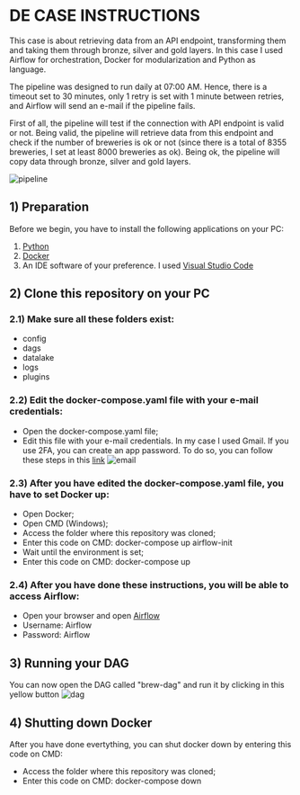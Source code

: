 # DE CASE INSTRUCTIONS

This case is about retrieving data from an API endpoint, transforming them and taking them through bronze, silver and gold layers.
In this case I used Airflow for orchestration, Docker for modularization and Python as language.

The pipeline was designed to run daily at 07:00 AM. Hence, there is a timeout set to 30 minutes, only 1 retry is set with 1 minute between retries, and Airflow will send an e-mail if the pipeline fails.

First of all, the pipeline will test if the connection with API endpoint is valid or not. Being valid, the pipeline will retrieve data from this endpoint and check if the number of breweries is ok or not (since there is a total of 8355 breweries, I set at least 8000 breweries as ok).
Being ok, the pipeline will copy data through bronze, silver and gold layers.

![pipeline](https://github.com/user-attachments/assets/4887d7e9-dd8d-4b61-b586-1da6e0c53998)


## 1) Preparation

Before we begin, you have to install the following applications on your PC:
1) [Python](https://www.python.org/downloads/)
2) [Docker](https://www.docker.com/products/docker-desktop/)
3) An IDE software of your preference. I used [Visual Studio Code](https://code.visualstudio.com/)

## 2) Clone this repository on your PC

### 2.1) Make sure all these folders exist:
- config
- dags
- datalake
- logs
- plugins

### 2.2) Edit the docker-compose.yaml file with your e-mail credentials:
- Open the docker-compose.yaml file;
- Edit this file with your e-mail credentials. In my case I used Gmail. If you use 2FA, you can create an app password. To do so, you can follow these steps in this [link](https://knowledge.workspace.google.com/kb/how-to-create-app-passwords-000009237)
![email](https://github.com/user-attachments/assets/be27b89f-0ff0-45fb-833d-447510f07e98)

### 2.3) After you have edited the docker-compose.yaml file, you have to set Docker up:
- Open Docker;
- Open CMD (Windows);
- Access the folder where this repository was cloned;
- Enter this code on CMD: docker-compose up airflow-init
- Wait until the environment is set;
- Enter this code on CMD: docker-compose up

### 2.4) After you have done these instructions, you will be able to access Airflow:
- Open your browser and open [Airflow](http://localhost:8080/)
- Username: Airflow
- Password: Airflow

## 3) Running your DAG

You can now open the DAG called "brew-dag" and run it by clicking in this yellow button
![dag](https://github.com/user-attachments/assets/5ba907f3-2f8c-4ba7-bc75-e66aec4bef98)

## 4) Shutting down Docker

After you have done evertything, you can shut docker down by entering this code on CMD:
- Access the folder where this repository was cloned;
- Enter this code on CMD: docker-compose down
